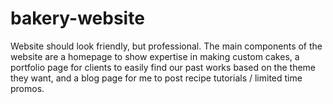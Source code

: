# bakery-website
Website should look friendly, but professional. The main components of the website are a homepage to show expertise in making custom cakes, a portfolio page for clients to easily find our past works based on the theme they want, and a blog page for me to post recipe tutorials / limited time promos.

